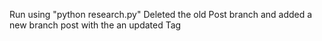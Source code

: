 Run using "python research.py"
Deleted the old Post branch and added a new branch post with the an updated Tag
